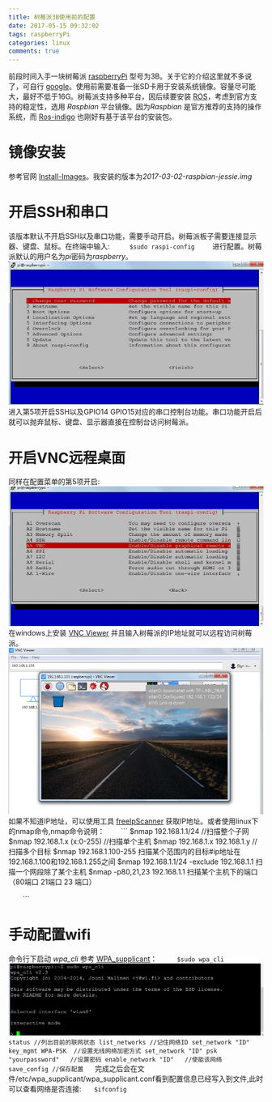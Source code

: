 ```yaml
---
title: 树莓派3B使用前的配置
date: 2017-05-15 09:32:02
tags: raspberryPi
categories: linux
comments: true
---
```

前段时间入手一块树莓派 [raspberryPi](https://www.raspberrypi.org/) 型号为3B。关于它的介绍这里就不多说了，可自行 [google](https://www.google.com)。使用前需要准备一张SD卡用于安装系统镜像。容量尽可能大，最好不低于16G。树莓派支持多种平台，因后续要安装 [ROS](http://www.ros.org/)，考虑到官方支持的稳定性，选用 *Raspbian* 平台镜像。因为*Raspbian* 是官方推荐的支持的操作系统，而 [Ros-indigo](http://wiki.ros.org/cn/indigo) 也刚好有基于该平台的安装包。
# 镜像安装
参考官网 [Install-Images](https://www.raspberrypi.org/documentation/installation/installing-images/)。我安装的版本为*2017-03-02-raspbian-jessie.img*
<!--more-->
# 开启SSH和串口
该版本默认不开启SSH以及串口功能，需要手动开启。树莓派板子需要连接显示器、键盘、鼠标。在终端中输入:
　　```
  $sudo raspi-config
　　```
进行配置。树莓派默认的用户名为*pi*密码为*raspberry*。
![](raspberryPi/config.jpg)
进入第5项开启SSH以及GPIO14 GPIO15对应的串口控制台功能。串口功能开启后就可以抛弃鼠标、键盘、显示器直接在控制台访问树莓派。
# 开启VNC远程桌面
同样在配置菜单的第5项开启:![](raspberryPi/portconfig.jpg)
在windows上安装 [VNC Viewer](https://www.realvnc.com/) 并且输入树莓派的IP地址就可以远程访问树莓派。![](raspberryPi/vnc.jpg)
如果不知道IP地址，可以使用工具 [freeIpScanner](http://www.eusing.com/ipscan/free_ip_scanner.htm) 获取IP地址。或者使用linux下的nmap命令,nmap命令说明：
　　```
  $nmap 192.168.1.1/24 //扫描整个子网
  $nmap 192.168.1.x (x:0-255) //扫描单个主机
  $nmap 192.168.1.x 192.168.1.y //扫描多个目标
  $nmap 192.168.1.100-255 扫描某个范围内的目标#ip地址在192.168.1.100和192.168.1.255之间 
  $nmap 192.168.1.1/24 -exclude 192.168.1.1 扫描一个网段除了某个主机
  $nmap -p80,21,23 192.168.1.1 扫描某个主机下的端口（80端口 21端口 23 端口）

　　```
# 手动配置wifi
命令行下启动 *wpa_cli* 参考 [WPA_supplicant](http://w1.fi/wpa_supplicant/)：
　　```
 $sudo wpa_cli
　　```
![](raspberryPi/wpacli.jpg)
　 ```
  status //列出目前的联网状态
  list_networks //记住网络ID
  set_network "ID" key_mgmt WPA-PSK  //设置无线网络加密方式
  set_network "ID" psk "yourpassword"   //设置密码
  enable_network "ID"   //使能该网络
  save_config //保存配置
  　```
完成之后会在文件/etc/wpa_supplicant/wpa_supplicant.conf看到配置信息已经写入到文件,此时可以查看网络是否连接:
  　```
 $ifconfig
  　```
